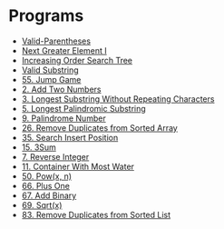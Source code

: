 # Programs

- [Valid-Parentheses](/Valid-Parentheses.md)
- [Next Greater Element I](/Next_Greater_Element_I.md)
- [Increasing Order Search Tree](/Increasing_Order_Search_Tree.md)
- [Valid Substring](/Valid_Substring.md)
- [55. Jump Game](/55.Jump_Game.md)
- [2. Add Two Numbers](/2.Add_Two_Numbers.md)
- [3. Longest Substring Without Repeating Characters](/3.Longest_Substring_Without_Repeating_Characters.md)
- [5. Longest Palindromic Substring](/5.Longest_Palindromic_Substring.md)
- [9. Palindrome Number](/9.Palindrome_Number.md)
- [26. Remove Duplicates from Sorted Array](/26.Remove_Duplicates_from_Sorted_Array.md)
- [35. Search Insert Position](/35.Search_Insert_Position.md)
- [15. 3Sum](/15.3Sum.md)
- [7. Reverse Integer](/7.Reverse_Integer.md)
- [11. Container With Most Water](/11.Container_Most_Water.md)
- [50. Pow(x, n)](/50.Pow(x,n).md)
- [66. Plus One](/66.Plus_One.md)
- [67. Add Binary](/67.Add_Binary.md)
- [69. Sqrt(x)](/69.Sqrt(x).md)
- [83. Remove Duplicates from Sorted List](/83.Remove_Duplicates_from_Sorted_List.md)
